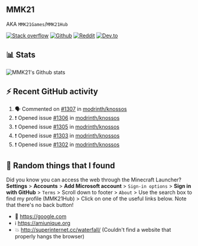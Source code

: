 ## MMK21
AKA `MMK21Games`/`MMK21Hub`

[![Stack overflow](https://img.shields.io/badge/Stack_Overflow-FE7A16?style=for-the-badge&logo=stack-overflow&logoColor=white)](https://stackoverflow.com/users/11519302/mmk21)
[![Github](https://img.shields.io/badge/GitHub-100000?style=for-the-badge&logo=github&logoColor=white)](https://github.com/MMK21Hub)
[![Reddit](https://img.shields.io/badge/Reddit-FF4500?style=for-the-badge&logo=reddit&logoColor=white)](https://www.reddit.com/user/mmk21games)
[![Dev.to](https://img.shields.io/badge/dev.to-0A0A0A?style=for-the-badge&logo=dev.to&logoColor=white)](https://dev.to/mmk21)

## 📊 Stats 

![MMK21's Github stats](https://github-readme-stats.vercel.app/api?username=MMK21Hub&show_icons=true&theme=dark&bg_color=171b22&text_color=CCCCCC&hide_border=true)

## ⚡ Recent GitHub activity

<!--START_SECTION:activity-->
1. 🗣 Commented on [#1307](https://github.com/modrinth/knossos/issues/1307#issuecomment-1678991964) in [modrinth/knossos](https://github.com/modrinth/knossos)
2. ❗ Opened issue [#1306](https://github.com/modrinth/knossos/issues/1306) in [modrinth/knossos](https://github.com/modrinth/knossos)
3. ❗ Opened issue [#1305](https://github.com/modrinth/knossos/issues/1305) in [modrinth/knossos](https://github.com/modrinth/knossos)
4. ❗ Opened issue [#1303](https://github.com/modrinth/knossos/issues/1303) in [modrinth/knossos](https://github.com/modrinth/knossos)
5. ❗ Opened issue [#1302](https://github.com/modrinth/knossos/issues/1302) in [modrinth/knossos](https://github.com/modrinth/knossos)
<!--END_SECTION:activity-->

## 🙂 Random things that I found

Did you know you can access the web through the Minecraft Launcher? **Settings** > **Accounts** > **Add Microsoft account** > `Sign-in options` > **Sign in with GitHub** > `Terms` > Scroll down to footer > `About` > Use the search box to find my profile (MMK21Hub) > Click on one of the useful links below. Note that there's no back button!

* 🔎 <https://google.com>
* ℹ️ <https://amiunique.org>
* 💥 <http://superinternet.cc/waterfall/> (Couldn't find a website that properly hangs the browser)
